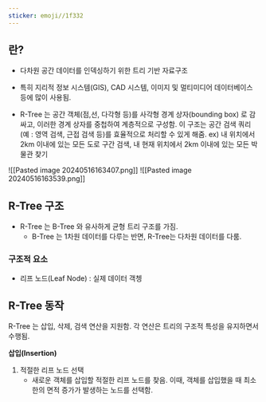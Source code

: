 ```yaml
---
sticker: emoji//1f332
---
```


## 란?

* 다차원 공간 데이터를 인덱싱하기 위한 트리 기반 자료구조
* 특히 지리적 정보 시스템(GIS), CAD 시스템, 이미지 및 멀티미디어 데이터베이스 등에 많이 사용됨.
  
* R-Tree 는 공간 객체(점,선, 다각형 등)를 사각형 경계 상자(bounding box) 로 감싸고, 이러한 경계 상자를 중첩하여 계층적으로 구성함. 이 구조는 공간 검색 쿼리(예 : 영역 검색, 근접 검색 등)를 효율적으로 처리할 수 있게 해줌.
  ex) 내 위치에서 2km 이내에 있는 모든 도로 구간 검색, 내 현재 위치에서 2km 이내에 있는 모든 박물관 찾기
  
![[Pasted image 20240516163407.png]]
![[Pasted image 20240516163539.png]]

## R-Tree 구조
* R-Tree 는 B-Tree 와 유사하게 균형 트리 구조를 가짐.
	* B-Tree 는 1차원 데이터를 다루는 반면, R-Tree는 다차원 데이터를 다룸.

### 구조적 요소
* 리프 노드(Leaf Node) : 실제 데이터 객쳉
## R-Tree 동작
R-Tree 는 삽입, 삭제, 검색 연산을 지원함. 각 연산은 트리의 구조적 특성을 유지하면서 수행됨.

**삽입(Insertion)**
1. 적절한 리프 노드 선택
	* 새로운 객체를 삽입할 적절한 리프 노드를 찾음. 이때, 객체를 삽입했을 때 최소한의 면적 증가가 발생하는 노드를 선택함.

